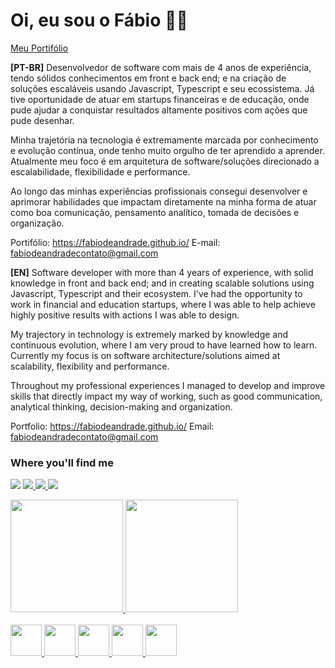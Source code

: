 # Oi, eu sou o Fábio 🧔🏻

[Meu Portifólio](https://fabiodeandrade.github.io/)


**[PT-BR]**
Desenvolvedor de software com mais de 4 anos de experiência, tendo sólidos conhecimentos em front e back end; e na criação de soluções escaláveis usando Javascript, Typescript e seu ecossistema. Já tive oportunidade de atuar em startups financeiras e de educação, onde pude ajudar a conquistar resultados altamente positivos com ações que pude desenhar.

Minha trajetória na tecnologia é extremamente marcada por conhecimento e evolução contínua, onde tenho muito orgulho de ter aprendido a aprender. Atualmente meu foco é em arquitetura de software/soluções direcionado a escalabilidade, flexibilidade e performance.

Ao longo das minhas experiências profissionais consegui desenvolver e aprimorar habilidades que impactam diretamente na minha forma de atuar como boa comunicação, pensamento analítico, tomada de decisões e organização.

Portifólio: https://fabiodeandrade.github.io/
E-mail: fabiodeandradecontato@gmail.com


**[EN]** 
Software developer with more than 4 years of experience, with solid knowledge in front and back end; and in creating scalable solutions using Javascript, Typescript and their ecosystem. I've had the opportunity to work in financial and education startups, where I was able to help achieve highly positive results with actions I was able to design.

My trajectory in technology is extremely marked by knowledge and continuous evolution, where I am very proud to have learned how to learn. Currently my focus is on software architecture/solutions aimed at scalability, flexibility and performance.

Throughout my professional experiences I managed to develop and improve skills that directly impact my way of working, such as good communication, analytical thinking, decision-making and organization.

Portfolio: https://fabiodeandrade.github.io/
Email: fabiodeandradecontato@gmail.com

### Where you'll find me

  <div>
   
   <a href="mailto:fabiodeandradecontato@gmail.com" target="_blank"><img src="https://img.shields.io/badge/Gmail-D14836?style=for-the-badge&logo=gmail&logoColor=white" target="_blank"></a>
   <a href="https://www.instagram.com/fabiodeandrad/" target="_blank"><img src="https://img.shields.io/badge/Instagram-E4405F?style=for-the-badge&logo=instagram&logoColor=white" target="_blank">
   <a href="https://www.linkedin.com/in/fabiodeandrad/" target="_blank"><img src="https://img.shields.io/badge/LinkedIn-0077B5?style=for-the-badge&logo=linkedin&logoColor=white" target="_blank">
     <a href="https://www.codewars.com/users/fabiodeandrade" target="_blank"><img src="https://www.codewars.com/users/fabiodeandrade/badges/micro" target="_blank">
    
  
  </div>  

<div>
  <a href="https://github.com/fabiodeandrade">
    <img height="180em" src="https://github-readme-stats.vercel.app/api?username=fabiodeandrade&show_icons=true&theme=radical"/>
    <img height="180em" src="https://github-readme-stats.vercel.app/api/top-langs/?username=fabiodeandrade&langs_count=8&theme=radical"/>
 
</div>
  
  <br>
  
<div>
 
  <img width="50px" height="50px" src="https://cdn.jsdelivr.net/gh/devicons/devicon/icons/html5/html5-original.svg" /> 
  <img width="50px" height="50px" src="https://cdn.jsdelivr.net/gh/devicons/devicon/icons/css3/css3-original.svg" />
   <img width="50px" height="50px" src="https://cdn.jsdelivr.net/gh/devicons/devicon/icons/javascript/javascript-original.svg" />
   <img width="50px" height="50px" src="https://cdn.jsdelivr.net/gh/devicons/devicon/icons/typescript/typescript-original.svg" />
  <img width="50px" height="50px" src="https://cdn.jsdelivr.net/gh/devicons/devicon/icons/react/react-original.svg" />
 
 
</div>
  
  
  
  
  
 
  
  
  
